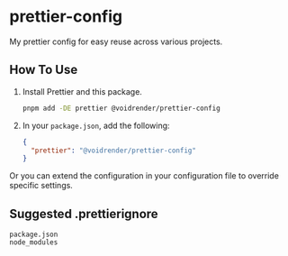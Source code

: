 # prettier-config

My prettier config for easy reuse across various projects.

## How To Use

1. Install Prettier and this package.
   ```bash
   pnpm add -DE prettier @voidrender/prettier-config
   ```
2. In your `package.json`, add the following:

   ```json
   {
     "prettier": "@voidrender/prettier-config"
   }
   ```

Or you can extend the configuration in your configuration file to override specific settings.

## Suggested .prettierignore

```
package.json
node_modules
```
